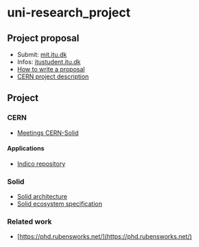 # uni-research_project

## Project proposal

- Submit: [mit.itu.dk](mit.itu.dk)
- Infos: [itustudent.itu.dk](https://itustudent.itu.dk/study-administration/project-work/register-for-the-project)
- [How to write a proposal](https://dasya.itu.dk/for-students/howto/proposal/)
- [CERN project description](https://it-student-projects.web.cern.ch/projects/cern-solid-code-investigation)

## Project

### CERN

- [Meetings CERN-Solid](https://indico.cern.ch/category/11962/)

#### Applications

- [Indico repository](https://github.com/indico/indico)

### Solid

- [Solid architecture](https://rubenverborgh.github.io/solid-server-architecture/solid-architecture-v1-3-0.pdf)
- [Solid ecosystem specification](https://solid.github.io/specification/)

### Related work

- [https://phd.rubensworks.net/](https://phd.rubensworks.net/)
